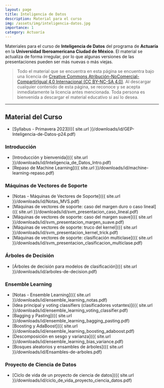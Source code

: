 ```yaml
---
layout: page
title: Inteligencia de Datos
description: Material para el curso
img: /assets/img/inteligencia-datos.jpg
importance: 1
category: Actuaría
---
```


Materiales para el curso de **Inteligencia de Datos** del programa de **Actuaría** en la **Universidad Iberoamericana Ciudad de México**. El material se actualiza de forma irregular, por lo que algunas versiones de las presentaciones pueden ser más nuevas o más viejas. 

> Todo el material que se encuentra en esta página se encuentra bajo una licencia de [Creative Commons Atribución-NoComercial-CompartirIgual 4.0 Internacional (CC BY-NC-SA 4.0)](https://creativecommons.org/licenses/by-nc-sa/4.0/deed.es). Al descargar cualquier contenido de esta página, se reconoce y se acepta inmediatamente la licencia antes mencionada. Toda persona es bienvenida a descargar el material educativo si así lo desea.

---

## Material del Curso

- [Syllabus - Primavera 2023]({{ site.url }}/downloads/id/GEP-Inteligencia-de-Datos-p24.pdf)

### Introducción
- [Introducción y bienvenida]({{ site.url }}/downloads/id/Inteligencia_de_Datos_Intro.pdf)
- [Repaso de Machine Learning]({{ site.url }}/downloads/id/machine-learning-repaso.pdf)

### Máquinas de Vectores de Soporte


- [Notas - Máquinas de Vectores de Soporte]({{ site.url }}/downloads/id/Notas_MVS.pdf)
- [Máquinas de vectores de soporte: caso del margen duro o caso lineal]({{ site.url }}/downloads/id/svm_presentacion_caso_lineal.pdf)
- [Máquinas de vectores de soporte: caso del margen suave]({{ site.url }}/downloads/id/svm_presentacion_margen_suave.pdf)
- [Máquinas de vectores de soporte: truco del kernel]({{ site.url }}/downloads/id/svm_presentacion_kernel_trick.pdf)
- [Máquinas de vectores de soporte: clasificación multiclase]({{ site.url }}/downloads/id/svm_presentacion_clasificacion_multiclase.pdf)

### Árboles de Decisión

- [Árboles de decisión para modelos de clasificación]({{ site.url }}/downloads/id/arboles-de-decision.pdf)

### Ensemble Learning

- [Notas - Ensemble Learning]({{ site.url }}/downloads/id/ensemble_learning_notas.pdf)
- [Idea principal y voting classifiers (clasificadores votantes)]({{ site.url }}/downloads/id/ensemble_learning_voting_classifier.pdf)
- [Bagging y Pasting]({{ site.url }}/downloads/id/ensemble_learning_bagging_pasting.pdf)
- [Boosting y AdaBoost]({{ site.url }}/downloads/id/ensemble_learning_boosting_adaboost.pdf)
- [Descomposición en sesgo y varianza]({{ site.url }}/downloads/id/ensemble_learning_bias_variance.pdf)
- [Bosques aleatorios y ensambles de árboles]({{ site.url }}/downloads/id/Ensambles-de-arboles.pdf)

### Proyecto de Ciencia de Datos
- [Ciclo de vida de un proyecto de ciencia de datos]({{ site.url }}/downloads/id/ciclo_de_vida_proyecto_ciencia_datos.pdf)